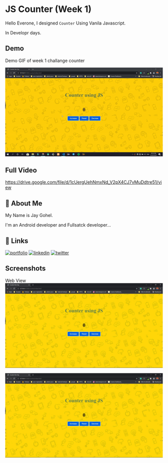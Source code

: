 
# JS Counter (Week 1)

Hello Everone, I designed `Counter` Using Vanila Javascript.

In Developr days.

## Demo

Demo GIF of week 1 challange counter

![App video](counter.gif)


## Full Video
https://drive.google.com/file/d/1cUergUehNmxNd_V2pX4CJ7vMuDdtre51/view

  
## 🚀 About Me
My Name is Jay Gohel. 

I'm an Android developer and Fullsatck developer...


  
## 🔗 Links
[![portfolio](https://img.shields.io/badge/my_portfolio-000?style=for-the-badge&logo=ko-fi&logoColor=white)](https://jaygohel.netlify.com/)
[![linkedin](https://img.shields.io/badge/linkedin-0A66C2?style=for-the-badge&logo=linkedin&logoColor=white)](https://www.linkedin.com/in/goheljay)
[![twitter](https://img.shields.io/badge/twitter-1DA1F2?style=for-the-badge&logo=twitter&logoColor=white)](https://twitter.com/Jaygohel2001)

  
## Screenshots

Web View
![App Screenshot](img/counter.JPG)


![App Screenshot](img/counter.JPG) 


  
